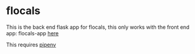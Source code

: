 # flocals

This is the back end flask app for flocals, this only works with the front end app: flocals-app [here](https://github.com/faical-allou/flocals-app)

This requires [pipenv](https://pipenv.readthedocs.io/en/latest/) 

